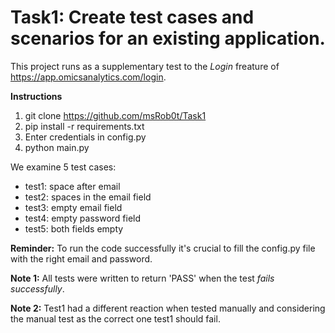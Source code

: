 # Task1: Create test cases and scenarios for an existing application.

This project runs as a supplementary test to the *Login* freature of https://app.omicsanalytics.com/login.

**Instructions**

1. git clone https://github.com/msRob0t/Task1
2. pip install -r requirements.txt
3. Enter credentials in config.py
4. python main.py

We examine 5 test cases:
- test1: space after email
- test2: spaces in the email field
- test3: empty email field
- test4: empty password field
- test5: both fields empty


**Reminder:** To run the code successfully it's crucial to fill the config.py file with the right email and password.

**Note 1:**  All tests were written to return 'PASS' when the test *fails successfully*. 

**Note 2:**  Test1 had a different reaction when tested manually and considering the manual test as the correct one test1 should fail. 
